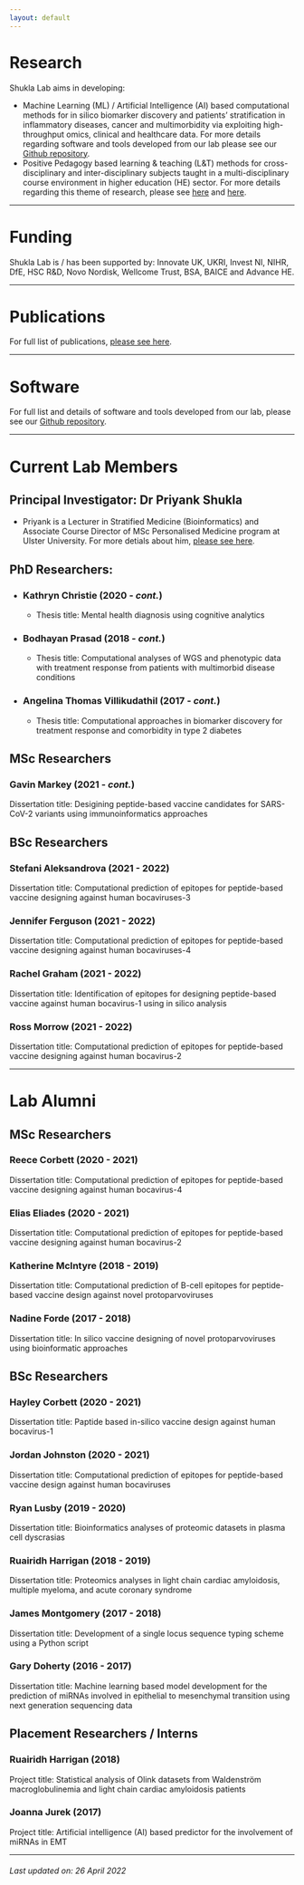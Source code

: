 ```yaml
---
layout: default
---
```


# Research
Shukla Lab aims in developing:
* Machine Learning (ML) / Artificial Intelligence (AI) based computational methods for in silico biomarker discovery and patients’ stratification in inflammatory diseases, cancer and multimorbidity via exploiting high-throughput omics, clinical and healthcare data. For more details regarding software and tools developed from our lab please see our [Github repository](https://github.com/ShuklaLab).
* Positive Pedagogy based learning & teaching (L&T) methods for cross-disciplinary and inter-disciplinary subjects taught in a multi-disciplinary course environment in higher education (HE) sector. For more details regarding this theme of research, please see [here](https://www.advance-he.ac.uk/knowledge-hub/intervention-through-teaching-and-learning-practice-addressing-stress-and-anxiety) and [here](https://ciernetwork.wordpress.com/).

* * *

# Funding
Shukla Lab is / has been supported by: Innovate UK, UKRI, Invest NI, NIHR, DfE, HSC R&D, Novo Nordisk, Wellcome Trust, BSA, BAICE and Advance HE.

* * *

# Publications
For full list of publications, [please see here](https://pure.ulster.ac.uk/en/persons/priyank-shukla/publications/).

* * *

# Software
For full list and details of software and tools developed from our lab, please see our [Github repository](https://github.com/ShuklaLab).

* * *

# Current Lab Members

## Principal Investigator: Dr Priyank Shukla
- Priyank is a Lecturer in Stratified Medicine (Bioinformatics) and Associate Course Director of MSc Personalised Medicine program at Ulster University. For more detials about him, [please see here](https://pure.ulster.ac.uk/en/persons/priyank-shukla).

## PhD Researchers:
- ### Kathryn Christie (2020 - _cont._)
  - Thesis title: Mental health diagnosis using cognitive analytics
- ### Bodhayan Prasad (2018 - _cont._)
  - Thesis title: Computational analyses of WGS and phenotypic data with treatment response from patients with multimorbid disease conditions
- ### Angelina Thomas Villikudathil (2017 - _cont._)
  - Thesis title: Computational approaches in biomarker discovery for treatment response and comorbidity in type 2 diabetes

## MSc Researchers
### Gavin Markey (2021 - _cont._)
Dissertation title: Desigining peptide-based vaccine candidates for SARS-CoV-2 variants using immunoinformatics approaches

## BSc Researchers
### Stefani Aleksandrova (2021 - 2022)
Dissertation title: Computational prediction of epitopes for peptide-based vaccine designing against human bocaviruses-3
### Jennifer Ferguson (2021 - 2022)
Dissertation title: Computational prediction of epitopes for peptide-based vaccine designing against human bocaviruses-4
### Rachel Graham (2021 - 2022)
Dissertation title: Identification of epitopes for designing peptide-based vaccine against human bocavirus-1 using in silico analysis
### Ross Morrow (2021 - 2022)
Dissertation title: Computational prediction of epitopes for peptide-based vaccine designing against human bocavirus-2

* * *

# Lab Alumni

## MSc Researchers
### Reece Corbett (2020 - 2021)
Dissertation title: Computational prediction of epitopes for peptide-based vaccine designing against human bocavirus-4
### Elias Eliades (2020 - 2021)
Dissertation title: Computational prediction of epitopes for peptide-based vaccine designing against human bocavirus-2
### Katherine McIntyre (2018 - 2019)
Dissertation title: Computational prediction of B-cell epitopes for peptide-based vaccine design against novel protoparvoviruses
### Nadine Forde (2017 - 2018)
Dissertation title: In silico vaccine designing of novel protoparvoviruses using bioinformatic approaches

## BSc Researchers
### Hayley Corbett (2020 - 2021)
Dissertation title: Paptide based in-silico vaccine design against human bocavirus-1
### Jordan Johnston (2020 - 2021)
Dissertation title: Computational prediction of epitopes for peptide-based vaccine design against human bocaviruses
### Ryan Lusby (2019 - 2020)
Dissertation title: Bioinformatics analyses of proteomic datasets in plasma cell dyscrasias
### Ruairidh Harrigan (2018 - 2019)
Dissertation title: Proteomics analyses in light chain cardiac amyloidosis, multiple myeloma, and acute coronary syndrome
### James Montgomery (2017 - 2018)
Dissertation title: Development of a single locus sequence typing scheme using a Python script
### Gary Doherty (2016 - 2017)
Dissertation title: Machine learning based model development for the prediction of miRNAs involved in epithelial to mesenchymal transition using next generation sequencing data

## Placement Researchers / Interns
### Ruairidh Harrigan (2018)
Project title: Statistical analysis of Olink datasets from Waldenström macroglobulinemia and light chain cardiac amyloidosis patients
### Joanna Jurek (2017)
Project title: Artificial intelligence (AI) based predictor for the involvement of miRNAs in EMT

* * *

###### _Last updated on: 26 April 2022_
